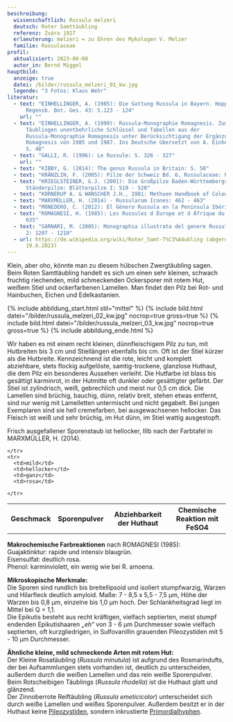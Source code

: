 ```yaml
---
beschreibung:
  wissenschaftlich: Russula melzeri
  deutsch: Roter Samttäubling
  referenz: Zvára 1927
  erlaeuterung: melzeri = zu Ehren des Mykologen V. Melzer
  familie: Russulaceae
profil:
  aktualisiert: 2023-08-08
  autor_in: Bernd Miggel
hauptbild:
  anzeige: true
  datei: /bilder/russula_melzeri_01_kw.jpg
  legende: "3 Fotos: Klaus Wehr"
literatur:
  - text: "EINHELLINGER, A. (1985): Die Gattung Russula in Bayern. Hoppea, Denkschr.
      Regensb. Bot. Ges. 43: S.123 - 124"
    url: ""
  - text: "EINHELLINGER, A. (1990): Russula-Monographie Romagnesis. Zum Studium von
      Täublingen unentbehrliche Schlüssel und Tabellen aus der
      Russula-Monographie Romagnesis unter Berücksichtigung der Ergänzungen
      Romagnesis von 1985 und 1987. Ins Deutsche übersetzt von A. Einhellinger:
      S. 48"
  - text: "GALLI, R. (1996): Le Russule: S. 326 - 327"
    url: ""
  - text: "KIBBY, G. (2014): The genus Russula in Britain: S. 50"
  - text: "KRÄNZLIN, F. (2005): Pilze der Schweiz Bd. 6, Russulaceae: Nr. 163"
  - text: "KRIEGLSTEINER, G.J. (2001): Die Großpilze Baden-Württembergs, Bd. 2.
      Ständerpilze: Blätterpilze I: 519 - 520"
  - text: "KORNERUP A. & WANSCHER J.H., 1981: Methuen Handbook of Colour"
  - text: "MARXMÜLLER, H. (2014) - Russularum Icones: 462 - 463"
  - text: "MONEDERO, C. (2012): El Género Russula en la Península Ibérica: 350 - 351"
  - text: "ROMAGNESI, H. (1985): Les Russules d ́Europe et d ́Afrique du Nord: 633 -
      635"
  - text: "SARNARI, M. (2005): Monographia illustrata del genere Russula in Europa
      2: 1207 - 1210"
  - url: https://de.wikipedia.org/wiki/Roter_Samt-T%C3%A4ubling (abgerufen am
      19.6.2023)
---
```

Klein, aber oho, könnte man zu diesem hübschen Zwergtäubling sagen. Beim Roten Samttäubling handelt es sich um einen sehr kleinen, schwach fruchtig riechenden, mild schmeckenden Ockersporer mit rotem Hut, weißem Stiel und ockerfarbenen Lamellen. Man findet den Pilz bei Rot- und Hainbuchen, Eichen und Edelkastanien.

{% include abbildung_start.html stil="mittel" %}
{% include bild.html datei="/bilder/russula_melzeri_02_kw.jpg" nocrop=true gross=true %}
{% include bild.html datei="/bilder/russula_melzeri_03_kw.jpg" nocrop=true gross=true %}
{% include abbildung_ende.html %}

Wir haben es mit einem recht kleinen, dünnfleischigem Pilz zu tun, mit Hutbreiten bis 3 cm und Stiellängen ebenfalls bis cm. Oft ist der Stiel kürzer als die Hutbreite. Kennzeichnend ist die rote, leicht und komplett abziehbare, stets flockig aufgelöste, samtig-trockene, glanzlose Huthaut, die dem Pilz ein besonderes Aussehen verleiht. Die Hutfarbe ist blass bis gesättigt karminrot, in der Hutmitte oft dunkler oder gesättigter gefärbt. Der Stiel ist zylindrisch, weiß, gebrechlich und meist nur 0,5 cm dick. Die Lamellen sind brüchig, bauchig, dünn, relativ breit, stehen etwas entfernt, sind nur wenig mit Lamelletten untermischt und nicht gegabelt. Bei jungen Exemplaren sind sie hell cremefarben, bei ausgewachsenen hellocker. Das Fleisch ist weiß und sehr brüchig, im Hut dünn, im Stiel wattig ausgestopft.

Frisch ausgefallener Sporenstaub ist hellocker, IIIb nach der Farbtafel in MARXMÜLLER, H. (2014).

<div class="table-responsive">
  <table class="table taeubling">
    <tr>
      <th rowspan="2">Geschmack</th>
      <th rowspan="2">Sporenpulver</th>
      <th rowspan="2">Abziehbarkeit der Huthaut</th>
      <th colspan="3" class="text-center">Chemische Reaktion mit FeSO4</th>
    </tr>
    <tr>
      
      
    </tr>
    <tr>
      <td>mild</td>
      <td>hellocker</td>
      <td>ganz</td>
      <td>rosa</td>
       
    </tr>
  </table>
</div>

**Makrochemische Farbreaktionen** nach ROMAGNESI (1985):\
Guajaktinktur: rapide und intensiv blaugrün.\
Eisensulfat: deutlich rosa.\
Phenol: karminviolett, ein wenig wie bei R. amoena.

**Mikroskopische Merkmale:**\
Die Sporen sind rundlich bis breitellipsoid und isoliert stumpfwarzig, Warzen und Hilarfleck deutlich amyloid. Maße: 7 - 8,5 x 5,5 - 7,5 µm, Höhe der Warzen bis 0,8 µm, einzelne bis 1,0 µm hoch. Der Schlankheitsgrad liegt im Mittel bei Q = 1,1.\
Die Epikutis besteht aus recht kräftigen, vielfach septierten, meist stumpf endenden  Epikutishaaren *„eh“*  von 3 - 6 µm Durchmesser sowie vielfach septierten, oft kurzgliedrigen, in Sulfovanillin grauenden Pileozystiden mit 5 - 10 µm Durchmesser.

**Ähnliche kleine, mild schmeckende Arten mit rotem Hut:**  
Der Kleine Rosatäubling (*Russula minutula*) ist aufgrund des Rosmarindufts, der bei Aufsammlungen stets vorhanden ist, deutlich zu unterscheiden, außerdem durch die weißen Lamellen und das rein weiße Sporenpulver.  
Beim Rotscheibigen Täublings (*Russula rhodella*) ist die Huthaut glatt und glänzend.  
Der Zinnoberrote Reiftäubling (*Russula emeticicolor*) unterscheidet sich durch weiße Lamellen und weißes Sporenpulver. Außerdem besitzt er in der Huthaut keine [Pileozystiden](<Zystiden "Glossar">), sondern inkrustierte [Primordialhyphen](Hyphen).